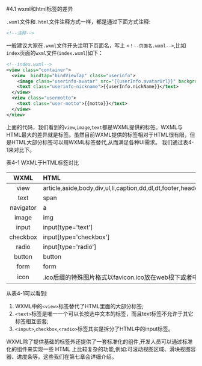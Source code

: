 #4.1 wxml和html标签的差异


`.wxml`文件和`.html`文件注释方式一样，都是通过下面方式注释:
```xml
<!--注释-->
```
一般建议大家在`.wxml`文件开头注明下页面名，写上 `<！--页面名.wxml-->`,比如`index`页面的`wxml`文件(`index.wxml`)如下：
```xml
<!--index.wxml-->
<view class="container">
  <view  bindtap="bindViewTap" class="userinfo">
    <image class="userinfo-avatar" src="{{userInfo.avatarUrl}}" background-size="cover"></image>
    <text class="userinfo-nickname">{{userInfo.nickName}}</text>
  </view>
  <view class="usermotto">
    <text class="user-motto">{{motto}}</text>
  </view>
</view>
```
上面的代码，我们看到的`view`,`image`,`text`都是WXML提供的标签。WXML与HTML最大的差异就是标签。虽然目前WXML提供的标签相对于HTML很有限，但是HTML大部分标签可以用WXML标签替代,从而满足各种UI需求。
我们通过表4-1来对比下。

表4-1 WXML于HTML标签对比

|WXML|HTML|
|:----:|:----|
|view|article,aside,body,div,ul,li,caption,dd,dl,dt,footer,header,nav,section,table,thead,tbody,tr,td,th,ol,h1,h2,h3,h4,h5,h6,p,em|
|text|span|
|navigator|a|
|image|img|
|input|input[type='text']|
|checkbox|input[type='checkbox']
|radio|input[type='radio']|
|button|button|
|form|form|
|icon|.ico后缀的特殊图片格式以favicon.ico放在web根下或者<link>中使用|

从表4-1可以看到:

1. WXML中的`<view>`标签替代了HTML里面的大部分标签;
2. `<text>`标签是唯一一个可以长按选中文本的标签，而且text标签不允许于其它标签相互嵌套;
3. `<input>`,`checkbox`,`<radio>`标签其实是拆分了HTML中的input标签。

WXML除了提供基础的标签外还提供了一套标准化的组件,开发人员可以通过标准化的组件来实现一些 HTML 上比较复杂的功能,例如:可滚动视图区域、滑块视图容器、进度条等。这些我们在第七章会详细介绍。